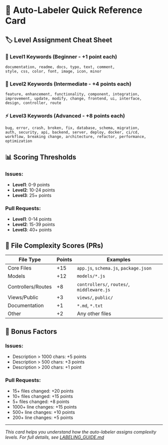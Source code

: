 # 🤖 Auto-Labeler Quick Reference Card

## 🏷️ Level Assignment Cheat Sheet

### 🌱 **Level1 Keywords** (Beginner - +1 point each)
```
documentation, readme, docs, typo, text, comment, 
style, css, color, font, image, icon, minor
```

### 🔧 **Level2 Keywords** (Intermediate - +4 points each)
```
feature, enhancement, functionality, component, integration, 
improvement, update, modify, change, frontend, ui, interface, 
design, controller, route
```

### ⚡ **Level3 Keywords** (Advanced - +8 points each)
```
bug, error, crash, broken, fix, database, schema, migration, 
auth, security, api, backend, server, deploy, docker, ci/cd, 
workflow, breaking change, architecture, refactor, performance, optimization
```

## 📊 **Scoring Thresholds**

### Issues:
- **Level1**: 0-9 points
- **Level2**: 10-24 points  
- **Level3**: 25+ points

### Pull Requests:
- **Level1**: 0-14 points
- **Level2**: 15-39 points
- **Level3**: 40+ points

## 📁 **File Complexity Scores (PRs)**

| File Type | Points | Examples |
|-----------|--------|----------|
| Core Files | +15 | `app.js`, `schema.js`, `package.json` |
| Models | +12 | `models/*.js` |
| Controllers/Routes | +8 | `controllers/`, `routes/`, `middleware.js` |
| Views/Public | +3 | `views/`, `public/` |
| Documentation | +1 | `*.md`, `*.txt` |
| Other | +2 | Any other files |

## 🎯 **Bonus Factors**

### Issues:
- Description > 1000 chars: +5 points
- Description > 500 chars: +3 points
- Description > 200 chars: +1 point

### Pull Requests:
- 15+ files changed: +20 points
- 10+ files changed: +15 points
- 5+ files changed: +8 points
- 1000+ line changes: +15 points
- 500+ line changes: +10 points
- 200+ line changes: +5 points

---

*This card helps you understand how the auto-labeler assigns complexity levels. For full details, see [LABELING_GUIDE.md](LABELING_GUIDE.md)*
